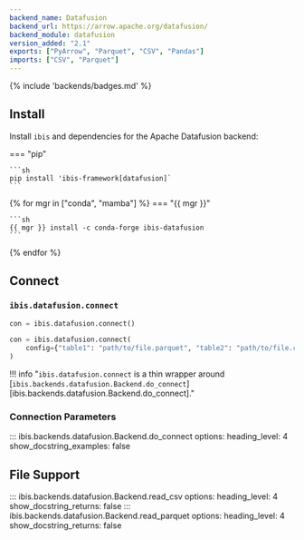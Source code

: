 ```yaml
---
backend_name: Datafusion
backend_url: https://arrow.apache.org/datafusion/
backend_module: datafusion
version_added: "2.1"
exports: ["PyArrow", "Parquet", "CSV", "Pandas"]
imports: ["CSV", "Parquet"]
---
```


{% include 'backends/badges.md' %}

## Install

Install `ibis` and dependencies for the Apache Datafusion backend:

=== "pip"

    ```sh
    pip install 'ibis-framework[datafusion]`
    ```

{% for mgr in ["conda", "mamba"] %}
=== "{{ mgr }}"

    ```sh
    {{ mgr }} install -c conda-forge ibis-datafusion
    ```

{% endfor %}

## Connect

### `ibis.datafusion.connect`

```python
con = ibis.datafusion.connect()
```

```python
con = ibis.datafusion.connect(
    config={"table1": "path/to/file.parquet", "table2": "path/to/file.csv"}
)
```

<!-- prettier-ignore-start -->
!!! info "`ibis.datafusion.connect` is a thin wrapper around [`ibis.backends.datafusion.Backend.do_connect`][ibis.backends.datafusion.Backend.do_connect]."
<!-- prettier-ignore-end -->

### Connection Parameters

<!-- prettier-ignore-start -->
::: ibis.backends.datafusion.Backend.do_connect
    options:
      heading_level: 4
      show_docstring_examples: false
<!-- prettier-ignore-end -->

## File Support

<!-- prettier-ignore-start -->
::: ibis.backends.datafusion.Backend.read_csv
    options:
      heading_level: 4
      show_docstring_returns: false
::: ibis.backends.datafusion.Backend.read_parquet
    options:
      heading_level: 4
      show_docstring_returns: false
<!-- prettier-ignore-end -->

